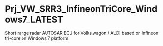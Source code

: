 # Prj_VW_SRR3_InfineonTriCore_Windows7_LATEST
Short range radar AUTOSAR ECU for Volks wagon / AUDI based on Infineon tri-core on Windows 7 platform
